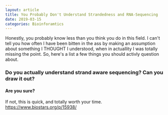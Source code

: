 ```yaml
---
layout: article
title: You Probably Don't Understand Strandedness and RNA-Sequencing
date: 2019-03-15
categories: Bioinforamtics
---
```


Honestly, you probably know less than you think you do in this field. I can't
tell you how often I have been bitten in the ass by making an assumption about
something I THOUGHT I understood, when in actuallity I was totally missing the
point. So, here's a list a few things you should activly question about.

### Do you actually understand strand aware sequencing? Can you draw it out?
#### Are you sure?

If not, this is quick, and totally worth your time.
<https://www.biostars.org/p/15938/>
